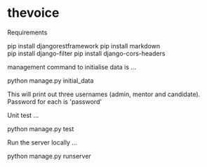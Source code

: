 # thevoice

Requirements

pip install djangorestframework
pip install markdown  
pip install django-filter
pip install django-cors-headers

management command to initialise data is ...

python manage.py initial_data

This will print out three usernames (admin, mentor and candidate). Password for each is 'password'

Unit test ...

python manage.py test

Run the server locally ...

python manage.py runserver


